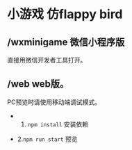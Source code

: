 # 小游戏 仿flappy bird

## /wxminigame  微信小程序版

直接用微信开发者工具打开。

## /web   web版。

PC预览时请使用移动端调试模式。

* 1. `npm install`  安装依赖

* 2.`npm run start`  预览

